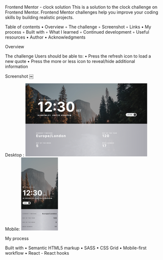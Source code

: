 Frontend Mentor - clock solution This is a solution to the clock challenge on
Frontend Mentor. Frontend Mentor challenges help you improve your coding skills
by building realistic projects.

Table of contents • Overview ◦ The challenge ◦ Screenshot ◦ Links • My process ◦
Built with ◦ What I learned ◦ Continued development ◦ Useful resources • Author
• Acknowledgments

Overview

The challenge Users should be able to: • Press the refresh icon to load a new
quote • Press the more or less icon to reveal/hide additional information

Screenshot ￼

Desktop : ![](/public/images/screenshots/desktop1.png)  Mobile:    ![](/public/images/screenshots/mobile1.png)



My process

Built with • Semantic HTML5 markup • SASS • CSS Grid • Mobile-first workflow •
React - React hooks
